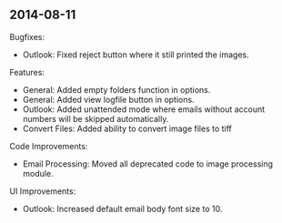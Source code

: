 ## 2014-08-11
Bugfixes:

  - Outlook: Fixed reject button where it still printed the images.

Features:

  - General: Added empty folders function in options.
  - General: Added view logfile button in options.
  - Outlook: Added unattended mode where emails without account numbers will be skipped automatically.
  - Convert Files: Added ability to convert image files to tiff
 
Code Improvements:

  - Email Processing: Moved all deprecated code to image processing module.
  
UI Improvements:
  - Outlook: Increased default email body font size to 10.
    

